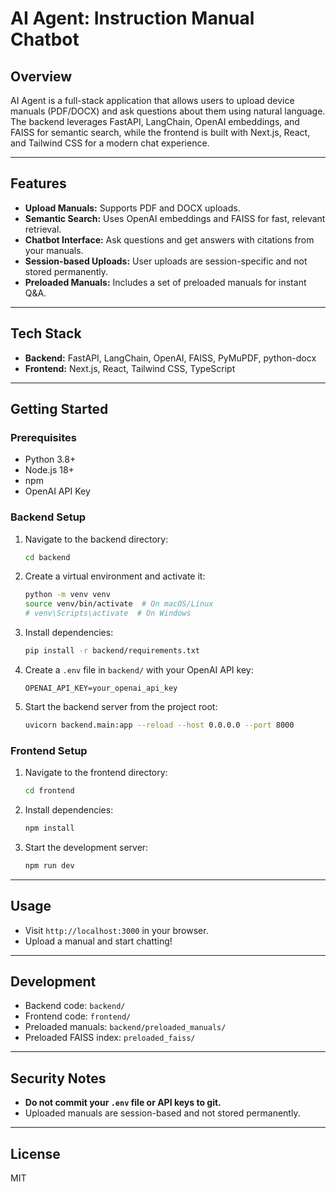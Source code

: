 # AI Agent: Instruction Manual Chatbot

## Overview

AI Agent is a full-stack application that allows users to upload device manuals (PDF/DOCX) and ask questions about them using natural language. The backend leverages FastAPI, LangChain, OpenAI embeddings, and FAISS for semantic search, while the frontend is built with Next.js, React, and Tailwind CSS for a modern chat experience.

---

## Features
- **Upload Manuals:** Supports PDF and DOCX uploads.
- **Semantic Search:** Uses OpenAI embeddings and FAISS for fast, relevant retrieval.
- **Chatbot Interface:** Ask questions and get answers with citations from your manuals.
- **Session-based Uploads:** User uploads are session-specific and not stored permanently.
- **Preloaded Manuals:** Includes a set of preloaded manuals for instant Q&A.

---

## Tech Stack
- **Backend:** FastAPI, LangChain, OpenAI, FAISS, PyMuPDF, python-docx
- **Frontend:** Next.js, React, Tailwind CSS, TypeScript

---

## Getting Started

### Prerequisites
- Python 3.8+
- Node.js 18+
- npm
- OpenAI API Key

### Backend Setup
1. Navigate to the backend directory:
   ```bash
   cd backend
   ```
2. Create a virtual environment and activate it:
   ```bash
   python -m venv venv
   source venv/bin/activate  # On macOS/Linux
   # venv\Scripts\activate  # On Windows
   ```
3. Install dependencies:
   ```bash
   pip install -r backend/requirements.txt
   ```
4. Create a `.env` file in `backend/` with your OpenAI API key:
   ```env
   OPENAI_API_KEY=your_openai_api_key
   ```
5. Start the backend server from the project root:
   ```bash
   uvicorn backend.main:app --reload --host 0.0.0.0 --port 8000
   ```

### Frontend Setup
1. Navigate to the frontend directory:
   ```bash
   cd frontend
   ```
2. Install dependencies:
   ```bash
   npm install
   ```
3. Start the development server:
   ```bash
   npm run dev
   ```

---

## Usage
- Visit `http://localhost:3000` in your browser.
- Upload a manual and start chatting!

---

## Development
- Backend code: `backend/`
- Frontend code: `frontend/`
- Preloaded manuals: `backend/preloaded_manuals/`
- Preloaded FAISS index: `preloaded_faiss/`

---

## Security Notes
- **Do not commit your `.env` file or API keys to git.**
- Uploaded manuals are session-based and not stored permanently.

---

## License
MIT 